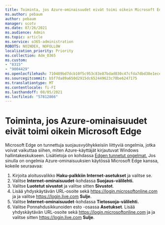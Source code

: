 ```yaml
---
title: Toiminta, jos Azure-ominaisuudet eivät toimi oikein Microsoft Edge
ms.author: pebaum
author: pebaum
manager: scotv
ms.date: 07/26/2021
ms.audience: Admin
ms.topic: article
ms.service: o365-administration
ROBOTS: NOINDEX, NOFOLLOW
localization_priority: Priority
ms.collection: Adm_O365
ms.custom:
- "8315"
- "9004429"
ms.openlocfilehash: 710489bd7dcb10f5c953c83e87bdad030c47cfda7dbd38e1eceae78bfe0d8790
ms.sourcegitcommit: b5f7da89a650d2915dc652449623c78be6247175
ms.translationtype: MT
ms.contentlocale: fi-FI
ms.lasthandoff: 08/05/2021
ms.locfileid: "57812866"
---
```

# <a name="what-to-do-if-azure-features-dont-work-properly-in-microsoft-edge"></a>Toiminta, jos Azure-ominaisuudet eivät toimi oikein Microsoft Edge

Microsoft Edge on tunnettuja suojausvyöhykkeisiin liittyviä ongelmia, jotka voivat vaikuttaa siihen, miten Azure-käyttäjät kirjautuvat Windows hallintakeskukseen. Lisätietoja on kohdassa [Edgen tunnetut ongelmat.](https://go.microsoft.com/fwlink/?linkid=2140608) Jos sinulla on ongelmia Azure-ominaisuuksien käytössä Microsoft Edge kanssa, kokeile seuraavaa:

1. Kirjoita aloitusvalikko **Haku-palkkiin** **Internet-asetukset** ja valitse se.
1. Valitse **Internet-ominaisuudet**-kohdassa **Suojaus-välilehti.**
1. Valitse **Luotetut sivustot** ja valitse sitten **Sivustot**.
1. Lisää yhdyskäytävän URL-osoite sekä <https://login.microsoftonline.com> ja ja valitse <https://login.live.com> **Sulje**.
1. Valitse **Internet-ominaisuudet**-kohdassa **Tietosuoja-välilehti.**
1. Valitse Ponnahdusikkunoiden esto -osassa **Asetukset**. Lisää yhdyskäytävän URL-osoite sekä <https://login.microsoftonline.com> ja ja valitse sitten <https://login.live.com> **Sulje**.